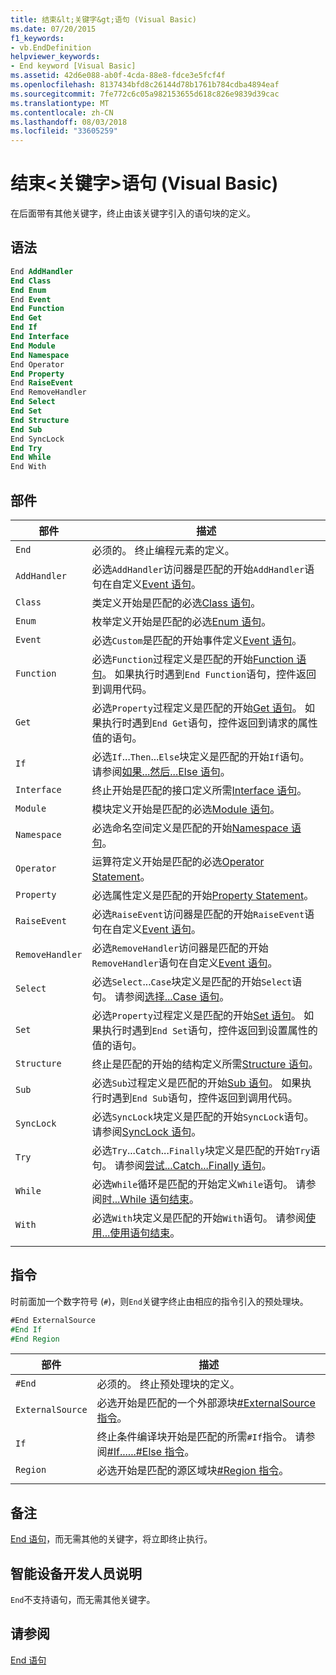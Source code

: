 ```yaml
---
title: 结束&lt;关键字&gt;语句 (Visual Basic)
ms.date: 07/20/2015
f1_keywords:
- vb.EndDefinition
helpviewer_keywords:
- End keyword [Visual Basic]
ms.assetid: 42d6e088-ab0f-4cda-88e8-fdce3e5fcf4f
ms.openlocfilehash: 8137434bfd8c26144d78b1761b784cdba4894eaf
ms.sourcegitcommit: 7fe772c6c05a982153655d618c826e9839d39cac
ms.translationtype: MT
ms.contentlocale: zh-CN
ms.lasthandoff: 08/03/2018
ms.locfileid: "33605259"
---
```

# <a name="end-ltkeywordgt-statement-visual-basic"></a>结束&lt;关键字&gt;语句 (Visual Basic)

在后面带有其他关键字，终止由该关键字引入的语句块的定义。

## <a name="syntax"></a>语法

```vb
End AddHandler
End Class
End Enum
End Event
End Function
End Get
End If
End Interface
End Module
End Namespace
End Operator
End Property
End RaiseEvent  
End RemoveHandler  
End Select
End Set
End Structure
End Sub
End SyncLock
End Try
End While
End With  
```  
  
## <a name="parts"></a>部件

|部件|描述|
|---|---|
|`End`|必须的。 终止编程元素的定义。|
|`AddHandler`|必选`AddHandler`访问器是匹配的开始`AddHandler`语句在自定义[Event 语句](event-statement.md)。|
|`Class`|类定义开始是匹配的必选[Class 语句](class-statement.md)。|
|`Enum`|枚举定义开始是匹配的必选[Enum 语句](enum-statement.md)。|
|`Event`|必选`Custom`是匹配的开始事件定义[Event 语句](event-statement.md)。|  
|`Function`|必选`Function`过程定义是匹配的开始[Function 语句](function-statement.md)。 如果执行时遇到`End Function`语句，控件返回到调用代码。|
|`Get`|必选`Property`过程定义是匹配的开始[Get 语句](get-statement.md)。 如果执行时遇到`End Get`语句，控件返回到请求的属性值的语句。|
|`If`|必选`If`...`Then`...`Else`块定义是匹配的开始`If`语句。 请参阅[如果...然后...Else 语句](if-then-else-statement.md)。|
|`Interface`|终止开始是匹配的接口定义所需[Interface 语句](interface-statement.md)。|
|`Module`|模块定义开始是匹配的必选[Module 语句](module-statement.md)。|
|`Namespace`|必选命名空间定义是匹配的开始[Namespace 语句](namespace-statement.md)。|
|`Operator`|运算符定义开始是匹配的必选[Operator Statement](operator-statement.md)。|
|`Property`|必选属性定义是匹配的开始[Property Statement](property-statement.md)。|
|`RaiseEvent`|必选`RaiseEvent`访问器是匹配的开始`RaiseEvent`语句在自定义[Event 语句](event-statement.md)。|
|`RemoveHandler`|必选`RemoveHandler`访问器是匹配的开始`RemoveHandler`语句在自定义[Event 语句](event-statement.md)。|
|`Select`|必选`Select`...`Case`块定义是匹配的开始`Select`语句。 请参阅[选择...Case 语句](select-case-statement.md)。  
|`Set`|必选`Property`过程定义是匹配的开始[Set 语句](set-statement.md)。 如果执行时遇到`End Set`语句，控件返回到设置属性的值的语句。  
|`Structure`|终止是匹配的开始的结构定义所需[Structure 语句](structure-statement.md)。  
|`Sub`|必选`Sub`过程定义是匹配的开始[Sub 语句](sub-statement.md)。 如果执行时遇到`End Sub`语句，控件返回到调用代码。  
|`SyncLock`|必选`SyncLock`块定义是匹配的开始`SyncLock`语句。 请参阅[SyncLock 语句](synclock-statement.md)。  
|`Try`|必选`Try`...`Catch`...`Finally`块定义是匹配的开始`Try`语句。 请参阅[尝试...Catch...Finally 语句](try-catch-finally-statement.md)。  
|`While`|必选`While`循环是匹配的开始定义`While`语句。 请参阅[时...While 语句结束](while-end-while-statement.md)。  
|`With`| 必选`With`块定义是匹配的开始`With`语句。 请参阅[使用...使用语句结束](with-end-with-statement.md)。  
|||
  
## <a name="directives"></a>指令

时前面加一个数字符号 (`#`)，则`End`关键字终止由相应的指令引入的预处理块。  

```vb
#End ExternalSource
#End If
#End Region
```

|部件|描述|
|---|---|
|`#End`|必须的。 终止预处理块的定义。|
|`ExternalSource`|必选开始是匹配的一个外部源块[#ExternalSource 指令](../directives/externalsource-directive.md)。|
|`If`|终止条件编译块开始是匹配的所需`#If`指令。 请参阅[#If......#Else 指令](../directives/if-then-else-directives.md)。|
|`Region`|必选开始是匹配的源区域块[#Region 指令](../directives/region-directive.md)。|
|||

## <a name="remarks"></a>备注

[End 语句](end-statement.md)，而无需其他的关键字，将立即终止执行。

## <a name="smart-device-developer-notes"></a>智能设备开发人员说明  

`End`不支持语句，而无需其他关键字。  
  
## <a name="see-also"></a>请参阅

[End 语句](end-statement.md)
